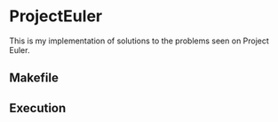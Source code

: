 # ProjectEuler

This is my implementation of solutions to the problems seen on Project Euler. 

## Makefile



## Execution
